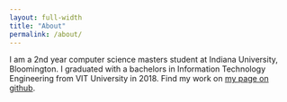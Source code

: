 ```yaml
---
layout: full-width
title: "About"
permalink: /about/
---
```



I am a 2nd year computer science masters student at Indiana University, Bloomington. I graduated with a bachelors in Information Technology Engineering from VIT University in 2018. Find my work on [my page on github](https://saurabhmathur96.github.io/).
